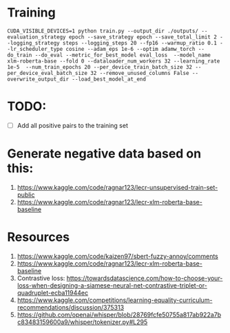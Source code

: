 # Training
```
CUDA_VISIBLE_DEVICES=1 python train.py --output_dir ./outputs/ --evaluation_strategy epoch --save_strategy epoch --save_total_limit 2 --logging_strategy steps --logging_steps 20 --fp16 --warmup_ratio 0.1 --lr_scheduler_type cosine --adam_eps 1e-6 --optim adamw_torch --do_train --do_eval --metric_for_best_model eval_loss  --model_name xlm-roberta-base --fold 0 --dataloader_num_workers 32 --learning_rate 1e-5  --num_train_epochs 20 --per_device_train_batch_size 32 --per_device_eval_batch_size 32 --remove_unused_columns False --overwrite_output_dir --load_best_model_at_end
```

# TODO:
- [ ] Add all positive pairs to the training set

# Generate negative data based on this:
1. https://www.kaggle.com/code/ragnar123/lecr-unsupervised-train-set-public
2. https://www.kaggle.com/code/ragnar123/lecr-xlm-roberta-base-baseline

# Resources
1. https://www.kaggle.com/code/kaizen97/sbert-fuzzy-annoy/comments
2. https://www.kaggle.com/code/ragnar123/lecr-xlm-roberta-base-baseline
3. Contrastive loss: https://towardsdatascience.com/how-to-choose-your-loss-when-designing-a-siamese-neural-net-contrastive-triplet-or-quadruplet-ecba11944ec
4. https://www.kaggle.com/competitions/learning-equality-curriculum-recommendations/discussion/375313
5. https://github.com/openai/whisper/blob/28769fcfe50755a817ab922a7bc83483159600a9/whisper/tokenizer.py#L295